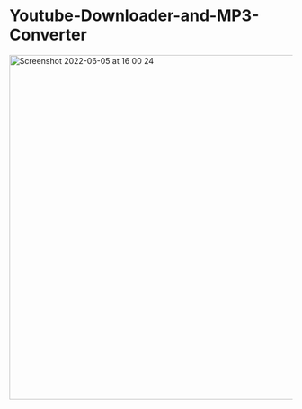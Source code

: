 # Youtube-Downloader-and-MP3-Converter


<img width="612" alt="Screenshot 2022-06-05 at 16 00 24" src="https://user-images.githubusercontent.com/42389395/172056887-17792114-9670-4f8e-b776-2f5cef60090e.png">
